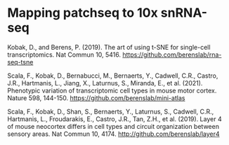 # Mapping patchseq to 10x snRNA-seq

Kobak, D., and Berens, P. (2019). The art of using t-SNE for single-cell transcriptomics. Nat Commun 10, 5416.
https://github.com/berenslab/rna-seq-tsne

Scala, F., Kobak, D., Bernabucci, M., Bernaerts, Y., Cadwell, C.R., Castro, J.R., Hartmanis, L., Jiang, X., Laturnus, S., Miranda, E., et al. (2021). Phenotypic variation of transcriptomic cell types in mouse motor cortex. Nature 598, 144-150.
https://github.com/berenslab/mini-atlas

Scala, F., Kobak, D., Shan, S., Bernaerts, Y., Laturnus, S., Cadwell, C.R., Hartmanis, L., Froudarakis, E., Castro, J.R., Tan, Z.H., et al. (2019). Layer 4 of mouse neocortex differs in cell types and circuit organization between sensory areas. Nat Commun 10, 4174.
http://github.com/berenslab/layer4

